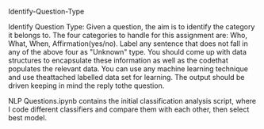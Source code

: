 Identify-Question-Type

Identify Question Type: Given a question, the aim is to identify the category it belongs to.
The four categories to handle for this assignment are: Who, What, When, Affirmation(yes/no).
Label any sentence that does not fall in any of the above four as &quot;Unknown&quot; type.
You should come up with data structures to encapsulate these information as well as the codethat populates the relevant data. 
You can use any machine learning technique and use theattached labelled data set for learning. 
The output should be driven keeping in mind the reply tothe question.

NLP Questions.ipynb contains the initial classification analysis script, where I code different classifiers and compare them with each other,
then select best model.
